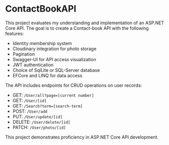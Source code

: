 # ContactBookAPI

This project evaluates my understanding and implementation of an ASP.NET Core API. The goal is to create a Contact-book API with the following features:

- Identity membership system
- Cloudinary integration for photo storage
- Pagination
- Swagger-UI for API access visualization
- JWT authentication
- Choice of SqlLite or SQL-Server database
- EFCore and LINQ for data access

The API includes endpoints for CRUD operations on user records:

- GET: `/User/all?page=[current number]`
- GET: `/User/[id]`
- GET: `/Search?term=[search-term]`
- POST: `/User/add`
- PUT: `/User/update/[id]`
- DELETE: `/User/delete/[id]`
- PATCH: `/User/photo/[id]`

This project demonstrates proficiency in ASP.NET Core API development.